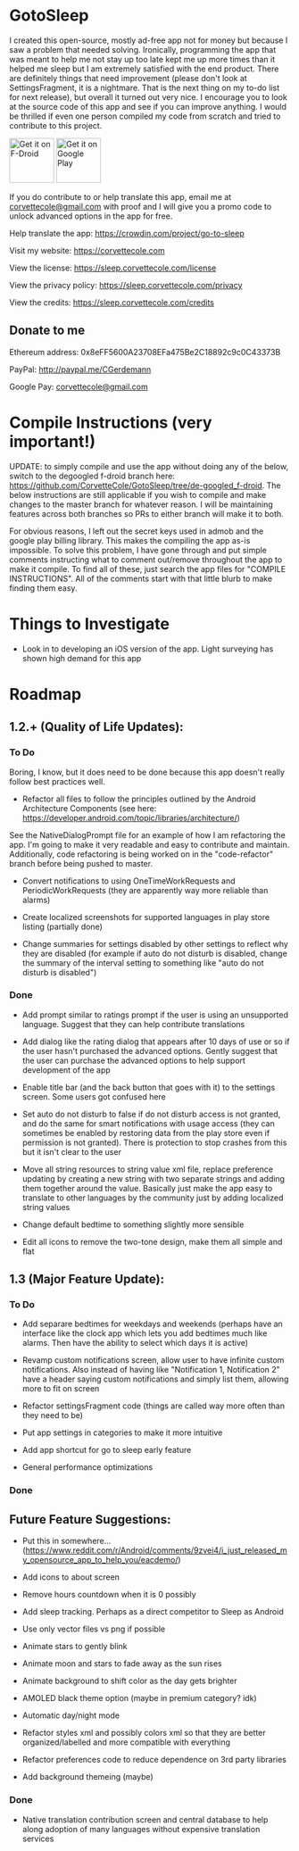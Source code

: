 # GotoSleep
I created this open-source, mostly ad-free app not for money but because I saw a problem that needed solving. Ironically, programming the app that was meant to help me not stay up too late kept me up more times than it helped me sleep but I am extremely satisfied with the end product. There are definitely things that need improvement (please don't look at SettingsFragment, it is a nightmare. That is the next thing on my to-do list for next release), but overall it turned out very nice. I encourage you to look at the source code of this app and see if you can improve anything. I would be thrilled if even one person compiled my code from scratch and tried to contribute to this project.

[<img src="https://f-droid.org/badge/get-it-on.png"
     alt="Get it on F-Droid"
     height="80">](https://f-droid.org/packages/com.corvettecole.gotosleep/)
[<img src="https://play.google.com/intl/en_us/badges/images/generic/en-play-badge.png"
     alt="Get it on Google Play"
     height="80">](https://play.google.com/store/apps/details?id=com.corvettecole.gotosleep)

If you do contribute to or help translate this app, email me at corvettecole@gmail.com with proof and I will give you a promo code to unlock advanced options in the app for free.

Help translate the app: https://crowdin.com/project/go-to-sleep

Visit my website: https://corvettecole.com

View the license: https://sleep.corvettecole.com/license

View the privacy policy: https://sleep.corvettecole.com/privacy

View the credits: https://sleep.corvettecole.com/credits

## Donate to me

Ethereum address: 0x8eFF5600A23708EFa475Be2C18892c9c0C43373B

PayPal: http://paypal.me/CGerdemann

Google Pay: corvettecole@gmail.com

# Compile Instructions (very important!)
UPDATE: to simply compile and use the app without doing any of the below, switch to the degoogled f-droid branch here: https://github.com/CorvetteCole/GotoSleep/tree/de-googled_f-droid. The below instructions are still applicable if you wish to compile and make changes to the master branch for whatever reason. I will be maintaining features across both branches so PRs to either branch will make it to both.

For obvious reasons, I left out the secret keys used in admob and the google play billing library. This makes the compiling the app as-is impossible. To solve this problem, I have gone through and put simple comments instructing what to comment out/remove throughout the app to make it compile. To find all of these, just search the app files for "COMPILE INSTRUCTIONS". All of the comments start with that little blurb to make finding them easy.

# Things to Investigate
- Look in to developing an iOS version of the app. Light surveying has shown high demand for this app

# Roadmap
## 1.2.+ (Quality of Life Updates):
### To Do
Boring, I know, but it does need to be done because this app doesn't really follow best practices well.
- Refactor all files to follow the principles outlined by the Android Architecture Components (see here: https://developer.android.com/topic/libraries/architecture/)

See the NativeDialogPrompt file for an example of how I am refactoring the app. I'm going to make it very readable and easy to contribute and maintain. Additionally, code refactoring is being worked on in the "code-refactor" branch before being pushed to master.

- Convert notifications to using OneTimeWorkRequests and PeriodicWorkRequests (they are apparently way more reliable than alarms)

- Create localized screenshots for supported languages in play store listing (partially done)

- Change summaries for settings disabled by other settings to reflect why they are disabled (for example if auto do not disturb is disabled, change the summary of the interval setting to something like "auto do not disturb is disabled")

### Done
- Add prompt similar to ratings prompt if the user is using an unsupported language. Suggest that they can help contribute translations

- Add dialog like the rating dialog that appears after 10 days of use or so if the user hasn't purchased the advanced options. Gently suggest that the user can purchase the advanced options to help support development of the app

- Enable title bar (and the back button that goes with it) to the settings screen. Some users got confused here

- Set auto do not disturb to false if do not disturb access is not granted, and do the same for smart notifications with usage access (they can sometimes be enabled by restoring data from the play store even if permission is not granted). There is protection to stop crashes from this but it isn't clear to the user

- Move all string resources to string value xml file, replace preference updating by creating a new string with two separate strings and adding them together around the value. Basically just make the app easy to translate to other languages by the community just by adding localized string values

- Change default bedtime to something slightly more sensible

- Edit all icons to remove the two-tone design, make them all simple and flat

## 1.3 (Major Feature Update):
### To Do
- Add separare bedtimes for weekdays and weekends (perhaps have an interface like the clock app which lets you add bedtimes much like alarms. Then have the ability to select which days it is active)

- Revamp custom notifications screen, allow user to have infinite custom notifications. Also instead of having like "Notification 1, Notification 2" have a header saying custom notifications and simply list them, allowing more to fit on screen

- Refactor settingsFragment code (things are called way more often than they need to be)

- Put app settings in categories to make it more intuitive

- Add app shortcut for go to sleep early feature

- General performance optimizations

### Done

## Future Feature Suggestions:
- Put this in somewhere... (https://www.reddit.com/r/Android/comments/9zvei4/i_just_released_my_opensource_app_to_help_you/eacdemo/)

- Add icons to about screen

- Remove hours countdown when it is 0 possibly

- Add sleep tracking. Perhaps as a direct competitor to Sleep as Android

- Use only vector files vs png if possible

- Animate stars to gently blink

- Animate moon and stars to fade away as the sun rises

- Animate background to shift color as the day gets brighter

- AMOLED black theme option (maybe in premium category? idk)

- Automatic day/night mode

- Refactor styles xml and possibly colors xml so that they are better organized/labelled and more compatible with everything

- Refactor preferences code to reduce dependence on 3rd party libraries

- Add background themeing (maybe)
### Done
- Native translation contribution screen and central database to help along adoption of many languages without expensive translation services

